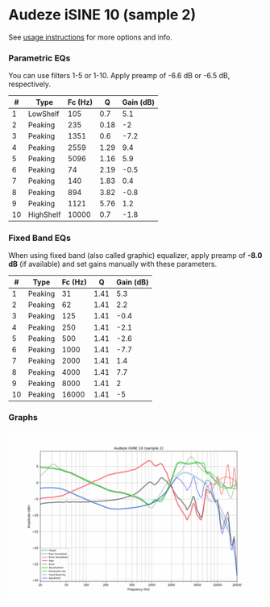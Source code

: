 # Audeze iSINE 10 (sample 2)
See [usage instructions](https://github.com/jaakkopasanen/AutoEq#usage) for more options and info.

### Parametric EQs
You can use filters 1-5 or 1-10. Apply preamp of -6.6 dB or -6.5 dB, respectively.

|   # | Type      |   Fc (Hz) |    Q |   Gain (dB) |
|-----|-----------|-----------|------|-------------|
|   1 | LowShelf  |       105 | 0.7  |         5.1 |
|   2 | Peaking   |       235 | 0.18 |        -2   |
|   3 | Peaking   |      1351 | 0.6  |        -7.2 |
|   4 | Peaking   |      2559 | 1.29 |         9.4 |
|   5 | Peaking   |      5096 | 1.16 |         5.9 |
|   6 | Peaking   |        74 | 2.19 |        -0.5 |
|   7 | Peaking   |       140 | 1.83 |         0.4 |
|   8 | Peaking   |       894 | 3.82 |        -0.8 |
|   9 | Peaking   |      1121 | 5.76 |         1.2 |
|  10 | HighShelf |     10000 | 0.7  |        -1.8 |

### Fixed Band EQs
When using fixed band (also called graphic) equalizer, apply preamp of **-8.0 dB** (if available) and set gains manually with these parameters.

|   # | Type    |   Fc (Hz) |    Q |   Gain (dB) |
|-----|---------|-----------|------|-------------|
|   1 | Peaking |        31 | 1.41 |         5.3 |
|   2 | Peaking |        62 | 1.41 |         2.2 |
|   3 | Peaking |       125 | 1.41 |        -0.4 |
|   4 | Peaking |       250 | 1.41 |        -2.1 |
|   5 | Peaking |       500 | 1.41 |        -2.6 |
|   6 | Peaking |      1000 | 1.41 |        -7.7 |
|   7 | Peaking |      2000 | 1.41 |         1.4 |
|   8 | Peaking |      4000 | 1.41 |         7.7 |
|   9 | Peaking |      8000 | 1.41 |         2   |
|  10 | Peaking |     16000 | 1.41 |        -5   |

### Graphs
![](./Audeze%20iSINE%2010%20(sample%202).png)
